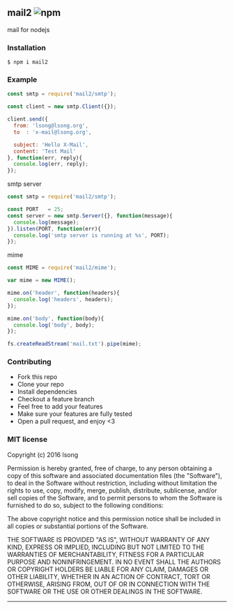 ## mail2 ![npm](https://badge.fury.io/js/x-mail.png)

mail for nodejs

### Installation

````
$ npm i mail2
````

### Example

````javascript
const smtp = require('mail2/smtp');

const client = new smtp.Client({});

client.send({
  from: 'lsong@lsong.org',
  to  : 'x-mail@lsong.org',

  subject: 'Hello X-Mail',
  content: 'Test Mail'
}, function(err, reply){
  console.log(err, reply);
});
````
smtp server

```js
const smtp = require('mail2/smtp');

const PORT   = 25;
const server = new smtp.Server({}, function(message){
  console.log(message);
}).listen(PORT, function(err){
  console.log('smtp server is running at %s', PORT);
});
```

mime

```js
const MIME = require('mail2/mime');

var mime = new MIME();

mime.on('header', function(headers){
  console.log('headers', headers);
});

mime.on('body', function(body){
  console.log('body', body);
});

fs.createReadStream('mail.txt').pipe(mime);

```

### Contributing
- Fork this repo
- Clone your repo
- Install dependencies
- Checkout a feature branch
- Feel free to add your features
- Make sure your features are fully tested
- Open a pull request, and enjoy <3

### MIT license
Copyright (c) 2016 lsong

Permission is hereby granted, free of charge, to any person obtaining a copy
of this software and associated documentation files (the &quot;Software&quot;), to deal
in the Software without restriction, including without limitation the rights
to use, copy, modify, merge, publish, distribute, sublicense, and/or sell
copies of the Software, and to permit persons to whom the Software is
furnished to do so, subject to the following conditions:

The above copyright notice and this permission notice shall be included in
all copies or substantial portions of the Software.

THE SOFTWARE IS PROVIDED &quot;AS IS&quot;, WITHOUT WARRANTY OF ANY KIND, EXPRESS OR
IMPLIED, INCLUDING BUT NOT LIMITED TO THE WARRANTIES OF MERCHANTABILITY,
FITNESS FOR A PARTICULAR PURPOSE AND NONINFRINGEMENT. IN NO EVENT SHALL THE
AUTHORS OR COPYRIGHT HOLDERS BE LIABLE FOR ANY CLAIM, DAMAGES OR OTHER
LIABILITY, WHETHER IN AN ACTION OF CONTRACT, TORT OR OTHERWISE, ARISING FROM,
OUT OF OR IN CONNECTION WITH THE SOFTWARE OR THE USE OR OTHER DEALINGS IN
THE SOFTWARE.

---
